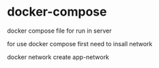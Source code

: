# docker-compose
docker compose file for run in server

for use docker compose first need to insall network

docker network create app-network
